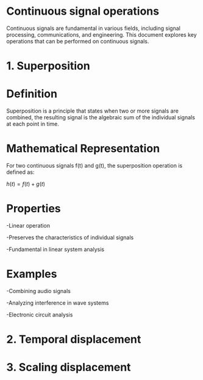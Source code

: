 # Continuous signal operations

Continuous signals are fundamental in various fields, including signal processing, communications, and engineering. This document explores key operations that can be performed on continuous signals.

# 1. Superposition

# Definition

Superposition is a principle that states when two or more signals are combined, the resulting signal is the algebraic sum of the individual signals at each point in time.

# Mathematical Representation

For two continuous signals f(t) and g(t), the superposition operation is defined as:

$h(t)= f(t) + g(t)$

# Properties

-Linear operation

-Preserves the characteristics of individual signals

-Fundamental in linear system analysis

# Examples

-Combining audio signals

-Analyzing interference in wave systems

-Electronic circuit analysis

# 2. Temporal displacement

# 3. Scaling displacement
